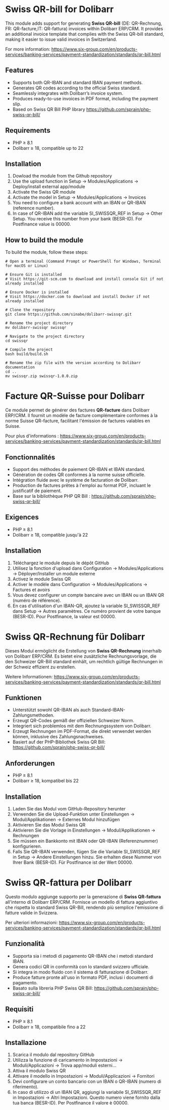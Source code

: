 # Swiss QR-bill for Dolibarr

This module adds support for generating **Swiss QR-bill** (DE: QR-Rechnung, FR: QR-facture,IT: QR-fattura) invoices within Dolibarr ERP/CRM.
It provides an additional invoice template that complies with the Swiss QR-bill standard, making it easier to issue valid invoices in Switzerland.

For more information: https://www.six-group.com/en/products-services/banking-services/payment-standardization/standards/qr-bill.html

## Features
- Supports both QR-IBAN and standard IBAN payment methods.
- Generates QR codes according to the official Swiss standard.
- Seamlessly integrates with Dolibarr’s invoice system.
- Produces ready-to-use invoices in PDF format, including the payment slip.
- Based on Swiss QR Bill PHP library https://github.com/sprain/php-swiss-qr-bill/

## Requirements
- PHP ≥ 8.1
- Dolibarr ≥ 18, compatible up to 22

## Installation

1. Dowload the module from the Github repository
2. Use the upload function in Setup -> Modules/Applications -> Deploy/install external app/module
3. Activate the Swiss QR module
4. Activate the model in Setup -> Modules/Applications -> Invoices
5. You need to configure a bank account with an IBAN or QR-IBAN (reference number).
6. In case of QR-IBAN add the variable SI_SWISSQR_REF in Setup -> Other Setup. You receive this number from your bank (BESR-ID). For Postfinance value is 00000.

## How to build the module
To build the module, follow these steps:

```shell
# Open a terminal (Command Prompt or PowerShell for Windows, Terminal for macOS or Linux)

# Ensure Git is installed
# Visit https://git-scm.com to download and install console Git if not already installed

# Ensure Docker is installed
# Visit https://docker.com to download and install Docker if not already installed

# Clone the repository
git clone https://github.com/sinabe/dolibarr-swissqr.git

# Rename the project directory
mv dolibarr-swissqr swissqr

# Navigate to the project directory
cd swissqr

# Compile the project
bash build/build.sh

# Rename the zip file with the version according to Dolibarr documentation
cd ..
mv swissqr.zip swissqr-1.0.0.zip

```

# Facture QR-Suisse pour Dolibarr

Ce module permet de générer des factures **QR-facture** dans Dolibarr ERP/CRM.
Il fournit un modèle de facture complémentaire conformes à la norme Suisse QR-facture, facilitant l'émission de factures valables en Suisse.

Pour plus d'informations : https://www.six-group.com/en/products-services/banking-services/payment-standardization/standards/qr-bill.html

## Fonctionnalités

- Support des méthodes de paiement QR-IBAN et IBAN standard.
- Génération de codes QR conformes à la norme suisse officielle.
- Intégration fluide avec le système de facturation de Dolibarr.
- Production de factures prêtes à l'emploi au format PDF, incluant le justificatif de paiement.
- Base sur la bibliothèque PHP QR Bill : https://github.com/sprain/php-swiss-qr-bill/

## Exigences

- PHP ≥ 8.1
- Dolibarr ≥ 18, compatible jusqu'à 22

## Installation

1. Téléchargez le module depuis le dépôt GitHub
2. Utilisez la fonction d'upload dans Configuration -> Modules/Applications -> Déployer/Installer un module externe
3. Activez le module Swiss QR
4. Activer le modèle dans Configuration -> Modules/Applications -> Factures et avoirs
5. Vous devez configurer un compte bancaire avec un IBAN ou un IBAN QR (numéro de référence).
6. En cas d'utilisation d'un IBAN-QR, ajoutez la variable SI_SWISSQR_REF dans Setup -> Autres paramètres. Ce numéro provient de votre banque (BESR-ID). Pour Postfinance, la valeur est 00000.

# Swiss QR-Rechnung für Dolibarr

Dieses Modul ermöglicht die Erstellung von **Swiss QR-Rechnung** innerhalb von Dolibarr ERP/CRM.
Es bietet eine zusätzliche Rechnungsvorlage, die den Schweizer QR-Bill standard einhält, um rechtlich gültige Rechnungen in der Schweiz effizient zu erstellen.

Weitere Informationen: https://www.six-group.com/en/products-services/banking-services/payment-standardization/standards/qr-bill.html

## Funktionen

- Unterstützt sowohl QR-IBAN als auch Standard-IBAN-Zahlungsmethoden.
- Erzeugt QR-Codes gemäß der offiziellen Schweizer Norm.
- Integriert sich problemlos mit dem Rechnungssystem von Dolibarr.
- Erzeugt Rechnungen im PDF-Format, die direkt verwendet werden können, inklusive des Zahlungsnachweises.
- Basiert auf der PHP-Bibliothek Swiss QR Bill: https://github.com/sprain/php-swiss-qr-bill/

## Anforderungen

- PHP ≥ 8.1
- Dolibarr ≥ 18, kompatibel bis 22

## Installation

1. Laden Sie das Modul vom GitHub-Repository herunter
2. Verwenden Sie die Upload-Funktion unter Einstellungen -> Modul/Applikationen -> Externes Modul hinzufügen
3. Aktivieren Sie das Modul Swiss QR
4. Aktivieren Sie die Vorlage in Einstellungen -> Modul/Applikationen -> Rechnungen
5. Sie müssen ein Bankkonto mit IBAN oder QR-IBAN (Referenznummer) konfigurieren.
6. Falls Sie QR-IBAN verwenden, fügen Sie die Variable SI_SWISSQR_REF in Setup -> Andere Einstellungen hinzu. Sie erhalten diese Nummer von Ihrer Bank (BESR-ID). Für Postfinance ist der Wert 00000.

# Swiss QR-fattura per Dolibarr

Questo modulo aggiunge supporto per la generazione di **Swiss QR-fattura** all'interno di Dolibarr ERP/CRM.
Fornisce un modello di fattura aggiuntivo che rispetta lo standard Swiss QR-Bill, rendendo più semplice l'emissione di fatture valide in Svizzera.

Per ulteriori informazioni: https://www.six-group.com/en/products-services/banking-services/payment-standardization/standards/qr-bill.html

## Funzionalità

- Supporta sia i metodi di pagamento QR-IBAN che i metodi standard IBAN.
- Genera codici QR in conformità con lo standard svizzero ufficiale.
- Si integra in modo fluido con il sistema di fatturazione di Dolibarr.
- Produce fatture pronte all'uso in formato PDF, inclusi i documenti di pagamento.
- Basato sulla libreria PHP Swiss QR Bill: https://github.com/sprain/php-swiss-qr-bill/

## Requisiti

- PHP ≥ 8.1
- Dolibarr ≥ 18, compatibile fino a 22

## Installazione

1. Scarica il modulo dal repository GitHub
2. Utilizza la funzione di caricamento in Impostazioni -> Moduli/Applicazioni -> Trova app/moduli esterni...
3. Attiva il modulo Swiss QR
4. Attivare il modello in Impostazioni -> Moduli/Applicazioni -> Fornitori
5. Devi configurare un conto bancario con un IBAN o QR-IBAN (numero di riferimento).
6. In caso di utilizzo di un IBAN QR, aggiungi la variabile SI_SWISSQR_REF in Impostazioni -> Altri Impostazioni. Questo numero viene fornito dalla tua banca (BESR-ID). Per Postfinance il valore è 00000.
